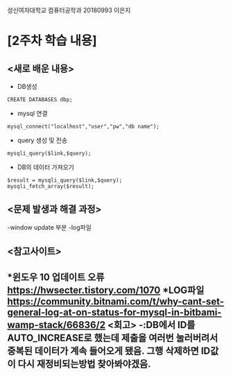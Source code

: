 성신여자대학교 컴퓨터공학과 20180993 이은지

[2주차 학습 내용]
=============

<새로 배운 내용>
-------------
* DB생성
 ``` 
 CREATE DATABASES dbp;
 ```
 
* mysql 연결
 ```
 mysql_connect("localhost","user","pw","db name");
 ```
* query 생성 및 전송
 ```
 mysqli_query($link,$query);
 ```
* DB의 데이터 가져오기
 ```
 $result = mysqli_query($link,$query);
 mysqli_fetch_array($result);
 ```
 
<문제 발생과 해결 과정>
-------------

-window update 부분
-log파일

<참고사이트>
----------
*윈도우 10 업데이트 오류
https://hwsecter.tistory.com/1070
*LOG파일
https://community.bitnami.com/t/why-cant-set-general-log-at-on-status-for-mysql-in-bitbami-wamp-stack/66836/2 
<회고>
-:DB에서 ID를 AUTO_INCREASE로 했는데 제출을 여러번 눌러버려서 중복된 데이터가 계속 들어오게 됐음. 그행 삭제하면 ID값이 다시 재정비되는방법 찾아봐야겠음.
------
